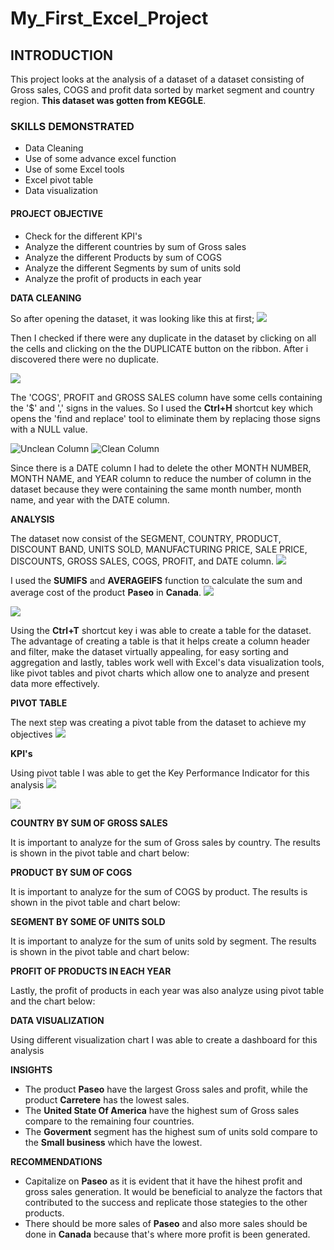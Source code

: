 # My_First_Excel_Project

## INTRODUCTION
This project looks at the analysis of a dataset of a dataset consisting of  Gross sales, COGS and profit data sorted by market segment and country region. **This dataset was gotten from KEGGLE**.
### SKILLS DEMONSTRATED
- Data Cleaning
- Use of some advance excel function
- Use of some Excel tools
- Excel pivot table
- Data visualization
#### PROJECT OBJECTIVE
- Check for the different KPI's
- Analyze the different countries by sum of Gross sales
- Analyze the different Products by  sum of COGS
- Analyze the different Segments by sum of units sold
- Analyze the  profit of products in each year

**DATA CLEANING**

So after opening the dataset, it was looking like this at first;
![](https://github.com/festusaigbogun/My_First_Excel_Project/blob/main/Images/EXCEL_iF0TgYaGt9.png)


Then I checked if there were any duplicate in the dataset by clicking on all the cells and clicking on the the DUPLICATE button on the ribbon. After i discovered there were no duplicate.

![](https://github.com/festusaigbogun/My_First_Excel_Project/blob/main/Images/dNxJVEddA0%20(2).png)


The 'COGS', PROFIT and GROSS SALES column have some cells containing the '$' and ',' signs in the values. So I used the **Ctrl+H** shortcut key which opens the 'find and replace' tool to eliminate them by replacing those signs with a NULL value.

![Unclean Column ](https://github.com/festusaigbogun/My_First_Excel_Project/blob/main/Images/EXCEL_eIRPzKlxnJ%20(2).png)  ![Clean Column](https://github.com/festusaigbogun/My_First_Excel_Project/blob/main/Images/EXCEL_JjohoKpUpF%20(2).png)


Since there is a DATE column I had to delete the other MONTH NUMBER, MONTH NAME, and YEAR column to reduce the number of column in the dataset because they were containing the same month number, month name, and year with the DATE column.

**ANALYSIS**

The dataset now consist of the SEGMENT, COUNTRY, PRODUCT, DISCOUNT BAND, UNITS SOLD, MANUFACTURING PRICE, SALE PRICE, DISCOUNTS, GROSS SALES, COGS, PROFIT, and DATE column.
![](https://github.com/festusaigbogun/My_First_Excel_Project/blob/main/Images/EXCEL_eXlUJgw7dP.png)

I used the **SUMIFS** and **AVERAGEIFS** function to calculate the sum and average cost of the product **Paseo** in **Canada**.
![](https://github.com/festusaigbogun/My_First_Excel_Project/blob/main/Images/EXCEL_KciyWeNODX~2.png)

![](https://github.com/festusaigbogun/My_First_Excel_Project/blob/main/Images/EXCEL_JjohoKpUpF.png)

Using the **Ctrl+T** shortcut key i was able to create a table for the dataset. The advantage of creating a table is that it helps create a column header and filter, make the dataset virtually appealing, for easy sorting and aggregation and lastly, tables work well with Excel's data visualization tools, like pivot tables and pivot charts which allow one to analyze and present data more effectively.

**PIVOT TABLE**

The next step was creating a pivot table from the dataset to achieve my objectives
![](https://github.com/festusaigbogun/My_First_Excel_Project/blob/main/Images/EXCEL_Cnxx755S6A.png) 

**KPI's**

Using pivot table I was able to get the Key Performance Indicator for this analysis
![](https://github.com/festusaigbogun/My_First_Excel_Project/blob/main/Images/EXCEL_4XMwo9jErn~2.png) 

![](https://github.com/festusaigbogun/My_First_Excel_Project/blob/main/Images/EXCEL_70O5BxgmBh~4.png) 

**COUNTRY BY SUM OF GROSS SALES**

It is important to analyze for the sum of Gross sales by country. The results is shown in the pivot table and chart below:

**PRODUCT BY SUM OF COGS**

It is important to analyze for the sum of COGS  by product. The results is shown in the pivot table and chart below:

**SEGMENT BY SOME OF UNITS SOLD**

It is important to analyze for the sum of units sold  by segment. The results is shown in the pivot table and chart below:

**PROFIT OF PRODUCTS IN EACH YEAR**

Lastly, the profit of products in each year was also analyze using pivot table and the chart below:

**DATA VISUALIZATION**

Using different visualization chart I was able to create a dashboard for this analysis

**INSIGHTS**

* The product **Paseo** have the largest Gross sales and profit, while the product **Carretere** has the lowest sales.
* The **United State Of America** have the highest sum of Gross sales compare to the remaining four countries.
* The **Goverment** segment has the highest sum of units sold compare to the **Small business** which have the lowest.

**RECOMMENDATIONS**
  
* Capitalize on **Paseo** as it is evident that it have the hihest profit and gross sales generation. It would be beneficial to analyze the factors that contributed to the success and replicate those stategies to the other products.
* There should be more sales of **Paseo** and also more sales should be done in **Canada** because that's where more profit is been generated.



